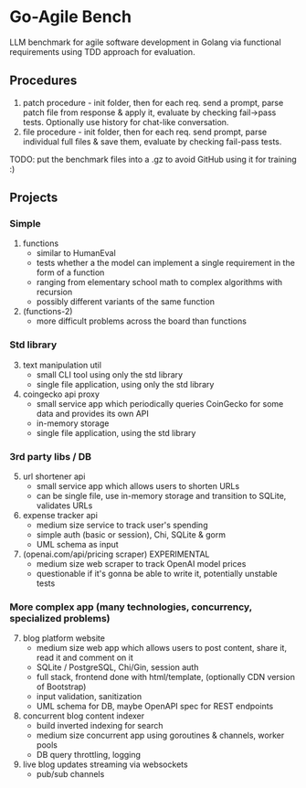 # Go-Agile Bench
LLM benchmark for agile software development in Golang via functional requirements using TDD approach for evaluation.

## Procedures

1. patch procedure - init folder, then for each req. send a prompt, parse patch file from response & apply it, evaluate by checking fail->pass tests. Optionally use history for chat-like conversation.
2. file procedure - init folder, then for each req. send prompt, parse individual full files & save them, evaluate by checking fail-pass tests.

TODO: put the benchmark files into a .gz to avoid GitHub using it for training :)

## Projects

### Simple
1. functions
    - similar to HumanEval
    - tests whether a the model can implement a single requirement in the form of a function
    - ranging from elementary school math to complex algorithms with recursion
    - possibly different variants of the same function
2. (functions-2)
    - more difficult problems across the board than functions

### Std library
3. text manipulation util
    - small CLI tool using only the std library
    - single file application, using only the std library
4. coingecko api proxy
    - small service app which periodically queries CoinGecko for some data and provides its own API
    - in-memory storage
    - single file application, using the std library

### 3rd party libs / DB
5. url shortener api
    - small service app which allows users to shorten URLs
    - can be single file, use in-memory storage and transition to SQLite, validates URLs
6. expense tracker api
    - medium size service to track user's spending
    - simple auth (basic or session), Chi, SQLite & gorm
    - UML schema as input
7. (openai.com/api/pricing scraper) EXPERIMENTAL
    - medium size web scraper to track OpenAI model prices
    - questionable if it's gonna be able to write it, potentially unstable tests

### More complex app (many technologies, concurrency, specialized problems)
7. blog platform website
    - medium size web app which allows users to post content, share it, read it and comment on it
    - SQLite / PostgreSQL, Chi/Gin, session auth 
    - full stack, frontend done with html/template, (optionally CDN version of Bootstrap)
    - input validation, sanitization
    - UML schema for DB, maybe OpenAPI spec for REST endpoints
8. concurrent blog content indexer
    - build inverted indexing for search
    - medium size concurrent app using goroutines & channels, worker pools
    - DB query throttling, logging
9. live blog updates streaming via websockets
    - pub/sub channels